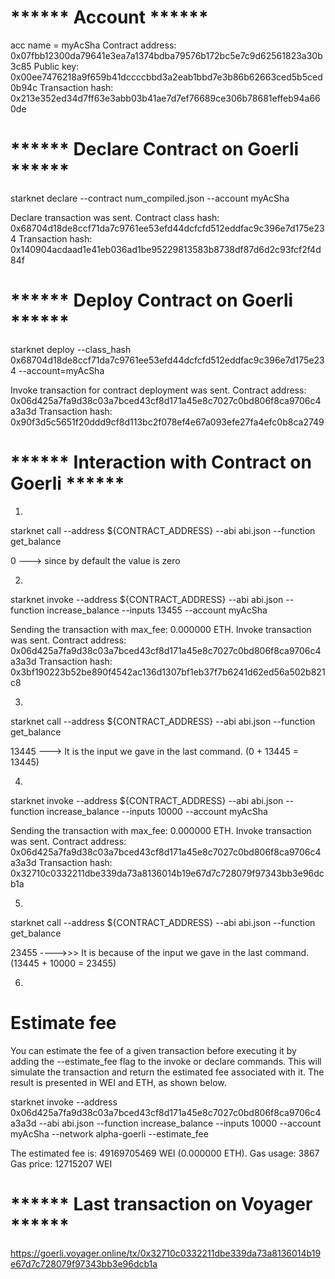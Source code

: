 # ****** Account ******
acc name = myAcSha
Contract address: 0x07fbb12300da79641e3ea7a1374bdba79576b172bc5e7c9d62561823a30b3c85
Public key: 0x00ee7476218a9f659b41dccccbbd3a2eab1bbd7e3b86b62663ced5b5ced0b94c
Transaction hash: 0x213e352ed34d7ff63e3abb03b41ae7d7ef76689ce306b78681effeb94a660de


# ******  Declare Contract on Goerli ******
starknet declare --contract num_compiled.json --account myAcSha

Declare transaction was sent.
Contract class hash: 0x68704d18de8ccf71da7c9761ee53efd44dcfcfd512eddfac9c396e7d175e234
Transaction hash: 0x140904acdaad1e41eb036ad1be95229813583b8738df87d6d2c93fcf2f4d84f

# ******   Deploy Contract on Goerli   ******
starknet deploy --class_hash 0x68704d18de8ccf71da7c9761ee53efd44dcfcfd512eddfac9c396e7d175e234 --account=myAcSha

Invoke transaction for contract deployment was sent.
Contract address: 0x06d425a7fa9d38c03a7bced43cf8d171a45e8c7027c0bd806f8ca9706c4a3a3d
Transaction hash: 0x90f3d5c5651f20ddd9cf8d113bc2f078ef4e67a093efe27fa4efc0b8ca2749

# ******   Interaction with Contract on Goerli   ******
1)
starknet call --address ${CONTRACT_ADDRESS} --abi abi.json --function get_balance

0 ---> since by default the value is zero

2)
starknet invoke --address ${CONTRACT_ADDRESS} --abi abi.json --function increase_balance --inputs 13455 --account myAcSha

Sending the transaction with max_fee: 0.000000 ETH.
Invoke transaction was sent.
Contract address: 0x06d425a7fa9d38c03a7bced43cf8d171a45e8c7027c0bd806f8ca9706c4a3a3d
Transaction hash: 0x3bf190223b52be890f4542ac136d1307bf1eb37f7b6241d62ed56a502b821c8

3)
starknet call --address ${CONTRACT_ADDRESS} --abi abi.json --function get_balance

13445 ---> It is the input we gave in the last command. (0 + 13445 = 13445)

4)
starknet invoke --address ${CONTRACT_ADDRESS} --abi abi.json --function increase_balance --inputs 10000 --account myAcSha

Sending the transaction with max_fee: 0.000000 ETH.
Invoke transaction was sent.
Contract address: 0x06d425a7fa9d38c03a7bced43cf8d171a45e8c7027c0bd806f8ca9706c4a3a3d
Transaction hash: 0x32710c0332211dbe339da73a8136014b19e67d7c728079f97343bb3e96dcb1a

5)
starknet call --address ${CONTRACT_ADDRESS} --abi abi.json --function get_balance

23455 ---->>>  It is because of the input we gave in the last command. (13445 + 10000  = 23455)

6)
# Estimate fee
You can estimate the fee of a given transaction before executing it by adding the --estimate_fee flag to the invoke or declare commands. This will simulate the transaction and return the estimated fee associated with it. The result is presented in WEI and ETH, as shown below.

starknet invoke --address 0x06d425a7fa9d38c03a7bced43cf8d171a45e8c7027c0bd806f8ca9706c4a3a3d --abi abi.json --function increase_balance --inputs 10000 --account myAcSha --network alpha-goerli --estimate_fee

The estimated fee is: 49169705469 WEI (0.000000 ETH).
Gas usage: 3867
Gas price: 12715207 WEI

# ****** Last transaction on Voyager ****** 
https://goerli.voyager.online/tx/0x32710c0332211dbe339da73a8136014b19e67d7c728079f97343bb3e96dcb1a